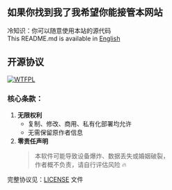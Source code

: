 ## 如果你找到我了我希望你能接管本网站
冷知识：你可以随意使用本站的源代码  
This README.md is available in [English](README.md)
## 开源协议
[![WTFPL](https://img.shields.io/badge/许可证-WTFPL-ff69b4.svg)](http://www.wtfpl.net/)

### 核心条款：
1. **无限权利**  
   - 复制、修改、商用、私有化部署均允许  
   - 无需保留原作者信息  
2. **零责任声明**  
   > 本软件可能导致设备爆炸、数据丢失或婚姻破裂，  
   > 作者概不负责，请自行评估风险 🔥  

完整协议见：[LICENSE](LICENSE) 文件
